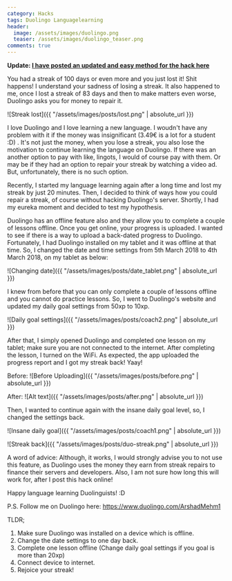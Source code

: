 ```yaml
---
category: Hacks
tags: Duolingo Languagelearning
header:
  image: /assets/images/duolingo.png
  teaser: /assets/images/duolingo_teaser.png  
comments: true
---
```


**Update: [I have posted an updated and easy method for the hack here](https://arshadmehmood.com/hacks/duolingo-streak-repair-hack-100-percent-working/)**

You had a streak of 100 days or even more and you just lost it! Shit happens! I understand your sadness of losing a streak. It also happened to me, once I lost a streak of 83 days and then to make matters even worse, Duolingo asks you for money to repair it. 


![Streak lost]({{ "/assets/images/posts/lost.png" | absolute_url }})


I love Duolingo and I love learning a new language. I woudn't have any problem with it if the money was insignificant (3.49€ is a lot for a student :D) . It's not just the money, when you lose a streak, you also lose the motivation to continue learning the language on Duolingo. If there was an another option to pay with like, lingots, I would of course pay with them. Or may be if they had an option to repair your streak by watching a video ad. But, unfortunately, there is no such option.

Recently, I started my language learning again after a long time and lost my streak by just 20 minutes. Then, I decided to think of ways how you could repair a streak, of course without hacking Duolingo's server. Shortly, I had my eureka moment and decided to test my hypothesis. 

Duolingo has an offline feature also and they allow you to complete a couple of lessons offline. Once you get online, your progress is uploaded. I wanted to see if there is a way to upload a back-dated progress to Duolingo. Fortunately, I had Duolingo installed on my tablet and it was offline at that time. So, I changed the date and time settings from 5th March 2018 to 4th March 2018, on my tablet as below:


![Changing date]({{ "/assets/images/posts/date_tablet.png" | absolute_url }})


I knew from before that you can only complete a couple of lessons offline and you cannot do practice lessons. So, I went to Duolingo's website and updated my daily goal settings from 50xp to 10xp. 

![Daily goal settings]({{ "/assets/images/posts/coach2.png" | absolute_url }})



After that, I simply opened Duolingo and completed one lesson on my tablet; make sure you are not connected to the internet. After completing the lesson, I turned on the WiFi. As expected, the app uploaded the progress report and I got my streak back! Yaay!


Before:
![Before Uploading]({{ "/assets/images/posts/before.png" | absolute_url }})

After:
![Alt text]({{ "/assets/images/posts/after.png" | absolute_url }})

Then, I wanted to continue again with the insane daily goal level, so, I changed the settings back.

![Insane daily goal]({{ "/assets/images/posts/coach1.png" | absolute_url }})


![Streak back]({{ "/assets/images/posts/duo-streak.png" | absolute_url }})

A word of advice: Although, it works, I would strongly advise you to not use this feature, as Duolingo uses the money they earn from streak repairs to finance their servers and developers. Also, I am not sure how long this will work for, after I post this hack online!

Happy language learning Duolinguists! :D

P.S. Follow me on Duolingo here: <a href="https://www.duolingo.com/ArshadMehm1" target="_blank">https://www.duolingo.com/ArshadMehm1</a>

TLDR;
1. Make sure Duolingo was installed on a device which is offline.
2. Change the date settings to one day back.
3. Complete one lesson offline (Change daily goal settings if you goal is more than 20xp)
4. Connect device to internet.
5. Rejoice your streak!
